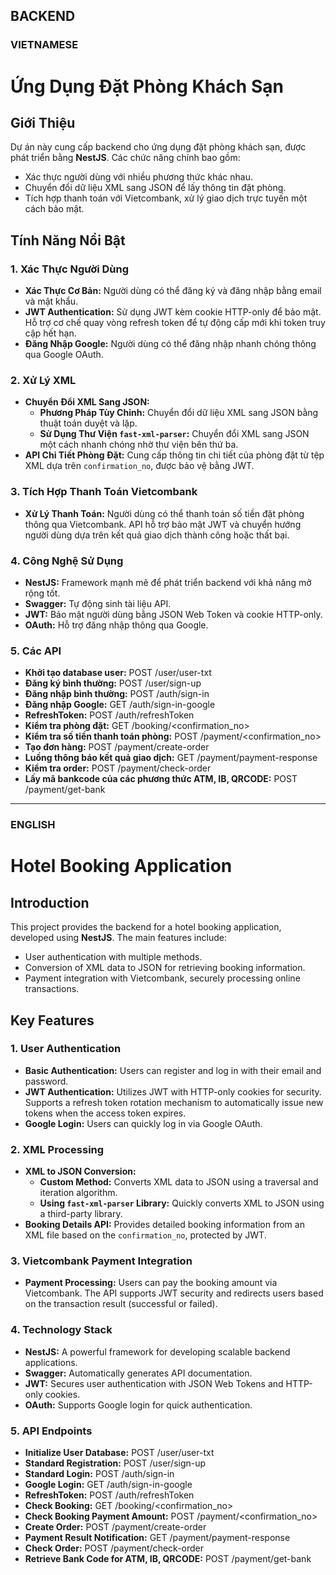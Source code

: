 ## BACKEND
### VIETNAMESE

# Ứng Dụng Đặt Phòng Khách Sạn

## Giới Thiệu

Dự án này cung cấp backend cho ứng dụng đặt phòng khách sạn, được phát triển bằng **NestJS**. Các chức năng chính bao gồm:

- Xác thực người dùng với nhiều phương thức khác nhau.
- Chuyển đổi dữ liệu XML sang JSON để lấy thông tin đặt phòng.
- Tích hợp thanh toán với Vietcombank, xử lý giao dịch trực tuyến một cách bảo mật.

## Tính Năng Nổi Bật

### 1. Xác Thực Người Dùng

- **Xác Thực Cơ Bản:** Người dùng có thể đăng ký và đăng nhập bằng email và mật khẩu.
- **JWT Authentication:** Sử dụng JWT kèm cookie HTTP-only để bảo mật. Hỗ trợ cơ chế quay vòng refresh token để tự động cấp mới khi token truy cập hết hạn.
- **Đăng Nhập Google:** Người dùng có thể đăng nhập nhanh chóng thông qua Google OAuth.

### 2. Xử Lý XML

- **Chuyển Đổi XML Sang JSON:**
  - **Phương Pháp Tùy Chỉnh:** Chuyển đổi dữ liệu XML sang JSON bằng thuật toán duyệt và lặp.
  - **Sử Dụng Thư Viện `fast-xml-parser`:** Chuyển đổi XML sang JSON một cách nhanh chóng nhờ thư viện bên thứ ba.
- **API Chi Tiết Phòng Đặt:** Cung cấp thông tin chi tiết của phòng đặt từ tệp XML dựa trên `confirmation_no`, được bảo vệ bằng JWT.

### 3. Tích Hợp Thanh Toán Vietcombank

- **Xử Lý Thanh Toán:** Người dùng có thể thanh toán số tiền đặt phòng thông qua Vietcombank. API hỗ trợ bảo mật JWT và chuyển hướng người dùng dựa trên kết quả giao dịch thành công hoặc thất bại.

### 4. Công Nghệ Sử Dụng

- **NestJS:** Framework mạnh mẽ để phát triển backend với khả năng mở rộng tốt.
- **Swagger:** Tự động sinh tài liệu API.
- **JWT:** Bảo mật người dùng bằng JSON Web Token và cookie HTTP-only.
- **OAuth:** Hỗ trợ đăng nhập thông qua Google.

### 5. Các API

- **Khởi tạo database user:** POST /user/user-txt
- **Đăng ký bình thường:** POST /user/sign-up
- **Đăng nhập bình thường:** POST /auth/sign-in
- **Đăng nhập Google:** GET /auth/sign-in-google
- **RefreshToken:** POST /auth/refreshToken
- **Kiểm tra phòng đặt:** GET /booking/<confirmation_no>
- **Kiểm tra số tiền thanh toán phòng:** POST /payment/<confirmation_no>
- **Tạo đơn hàng:** POST /payment/create-order
- **Luồng thông báo kết quả giao dịch:** GET /payment/payment-response
- **Kiểm tra order:** POST /payment/check-order
- **Lấy mã bankcode của các phương thức ATM, IB, QRCODE:** POST /payment/get-bank

---

### ENGLISH

# Hotel Booking Application

## Introduction

This project provides the backend for a hotel booking application, developed using **NestJS**. The main features include:

- User authentication with multiple methods.
- Conversion of XML data to JSON for retrieving booking information.
- Payment integration with Vietcombank, securely processing online transactions.

## Key Features

### 1. User Authentication

- **Basic Authentication:** Users can register and log in with their email and password.
- **JWT Authentication:** Utilizes JWT with HTTP-only cookies for security. Supports a refresh token rotation mechanism to automatically issue new tokens when the access token expires.
- **Google Login:** Users can quickly log in via Google OAuth.

### 2. XML Processing

- **XML to JSON Conversion:**
  - **Custom Method:** Converts XML data to JSON using a traversal and iteration algorithm.
  - **Using `fast-xml-parser` Library:** Quickly converts XML to JSON using a third-party library.
- **Booking Details API:** Provides detailed booking information from an XML file based on the `confirmation_no`, protected by JWT.

### 3. Vietcombank Payment Integration

- **Payment Processing:** Users can pay the booking amount via Vietcombank. The API supports JWT security and redirects users based on the transaction result (successful or failed).

### 4. Technology Stack

- **NestJS:** A powerful framework for developing scalable backend applications.
- **Swagger:** Automatically generates API documentation.
- **JWT:** Secures user authentication with JSON Web Tokens and HTTP-only cookies.
- **OAuth:** Supports Google login for quick authentication.

### 5. API Endpoints

- **Initialize User Database:** POST /user/user-txt
- **Standard Registration:** POST /user/sign-up
- **Standard Login:** POST /auth/sign-in
- **Google Login:** GET /auth/sign-in-google
- **RefreshToken:** POST /auth/refreshToken
- **Check Booking:** GET /booking/<confirmation_no>
- **Check Booking Payment Amount:** POST /payment/<confirmation_no>
- **Create Order:** POST /payment/create-order
- **Payment Result Notification:** GET /payment/payment-response
- **Check Order:** POST /payment/check-order
- **Retrieve Bank Code for ATM, IB, QRCODE:** POST /payment/get-bank
